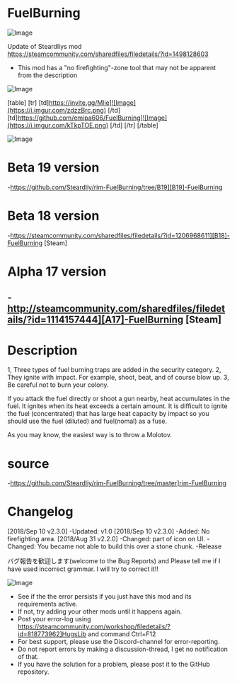 # FuelBurning

![Image](https://i.imgur.com/WAEzk68.png)

Update of Steardliys mod
https://steamcommunity.com/sharedfiles/filedetails/?id=1498128603

- This mod has a &quot;no firefighting&quot;-zone tool that may not be apparent from the description

![Image](https://i.imgur.com/7Gzt3Rg.png)


[table]
	[tr]
		[td]https://invite.gg/Mlie]![Image](https://i.imgur.com/zdzzBrc.png)
[/td]
		[td]https://github.com/emipa606/FuelBurning]![Image](https://i.imgur.com/kTkpTOE.png)
[/td]
	[/tr]
[/table]
	
![Image](https://i.imgur.com/NOW7jU1.png)


# Beta 19 version

-https://github.com/Steardliy/rim-FuelBurning/tree/B19][B19]-FuelBurning
# Beta 18 version

-https://steamcommunity.com/sharedfiles/filedetails/?id=1206968611][B18]-FuelBurning [Steam]
# Alpha 17 version

-http://steamcommunity.com/sharedfiles/filedetails/?id=1114157444][A17]-FuelBurning [Steam]
---------------------------------------------------------------------------------------
# Description

1, Three types of fuel burning traps are added in the security category.
2, They ignite with impact. For example, shoot, beat, and of course blow up.
3, Be careful not to burn your colony.

If you attack the fuel directly or shoot a gun nearby, heat accumulates in the fuel. It ignites when its heat exceeds a certain amount.
It is difficult to ignite the fuel (concentrated) that has large heat capacity by impact so you should use the fuel (diluted) and fuel(nomal) as a fuse.

As you may know, the easiest way is to throw a Molotov.

# source

-https://github.com/Steardliy/rim-FuelBurning/tree/master]rim-FuelBurning

# Changelog


[2018/Sep 10 v2.3.0]
-Updated: v1.0
[2018/Sep 10 v2.3.0]
-Added: No firefighting area.
[2018/Aug 31 v2.2.0]
-Changed: part of icon on UI.
-Changed: You became not able to build this over a stone chunk.
-Release


バグ報告を歓迎します(welcome to the Bug Reports)
and Please tell me if I have used incorrect grammar. I will try to correct it!!


![Image](https://i.imgur.com/Rs6T6cr.png)



-  See if the the error persists if you just have this mod and its requirements active.
-  If not, try adding your other mods until it happens again.
-  Post your error-log using https://steamcommunity.com/workshop/filedetails/?id=818773962]HugsLib and command Ctrl+F12
-  For best support, please use the Discord-channel for error-reporting.
-  Do not report errors by making a discussion-thread, I get no notification of that.
-  If you have the solution for a problem, please post it to the GitHub repository.




